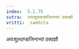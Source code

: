 ```yaml
---
index:  5.2.75
sutra:  अयःशूलदण्डाजिनाभ्यां ठक्ठज्ञौ
vritti:  samhita 
---
```


अयःशूलदण्डाजिनाभ्यां ठक्ठज्ञौ

